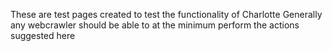 These are test pages created to test the functionality of Charlotte
Generally any webcrawler should be able to at the minimum perform the
actions suggested here